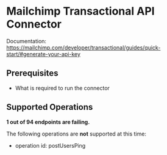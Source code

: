 # Mailchimp Transactional API Connector

Documentation: https://mailchimp.com/developer/transactional/guides/quick-start/#generate-your-api-key

## Prerequisites

+ What is required to run the connector

## Supported Operations
**1 out of 94 endpoints are failing.**

The following operations are **not** supported at this time:
* operation id: postUsersPing
